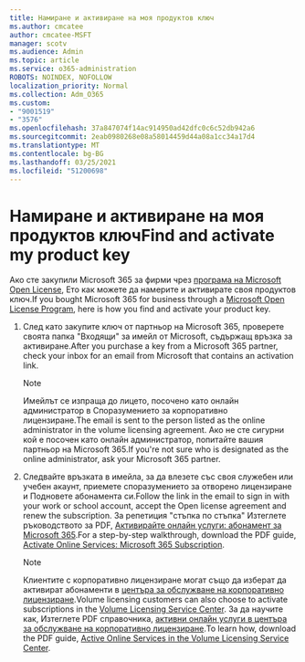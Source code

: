 ```yaml
---
title: Намиране и активиране на моя продуктов ключ
ms.author: cmcatee
author: cmcatee-MSFT
manager: scotv
ms.audience: Admin
ms.topic: article
ms.service: o365-administration
ROBOTS: NOINDEX, NOFOLLOW
localization_priority: Normal
ms.collection: Adm_O365
ms.custom:
- "9001519"
- "3576"
ms.openlocfilehash: 37a847074f14ac914950ad42dfc0c6c52db942a6
ms.sourcegitcommit: 2eab0980268e08a58014459d44a08a1cc34a17d4
ms.translationtype: MT
ms.contentlocale: bg-BG
ms.lasthandoff: 03/25/2021
ms.locfileid: "51200698"
---
```

# <a name="find-and-activate-my-product-key"></a><span data-ttu-id="b5ad4-102">Намиране и активиране на моя продуктов ключ</span><span class="sxs-lookup"><span data-stu-id="b5ad4-102">Find and activate my product key</span></span>

<span data-ttu-id="b5ad4-103">Ако сте закупили Microsoft 365 за фирми чрез [програма на Microsoft Open License](https://go.microsoft.com/fwlink/p/?LinkID=613298), Ето как можете да намерите и активирате своя продуктов ключ.</span><span class="sxs-lookup"><span data-stu-id="b5ad4-103">If you bought Microsoft 365 for business through a [Microsoft Open License Program](https://go.microsoft.com/fwlink/p/?LinkID=613298), here is how you find and activate your product key.</span></span>

1. <span data-ttu-id="b5ad4-104">След като закупите ключ от партньор на Microsoft 365, проверете своята папка "Входящи" за имейл от Microsoft, съдържащ връзка за активиране.</span><span class="sxs-lookup"><span data-stu-id="b5ad4-104">After you purchase a key from a Microsoft 365 partner, check your inbox for an email from Microsoft that contains an activation link.</span></span>

    > [!NOTE]
    > <span data-ttu-id="b5ad4-105">Имейлът се изпраща до лицето, посочено като онлайн администратор в Споразумението за корпоративно лицензиране.</span><span class="sxs-lookup"><span data-stu-id="b5ad4-105">The email is sent to the person listed as the online administrator in the volume licensing agreement.</span></span> <span data-ttu-id="b5ad4-106">Ако не сте сигурни кой е посочен като онлайн администратор, попитайте вашия партньор на Microsoft 365.</span><span class="sxs-lookup"><span data-stu-id="b5ad4-106">If you're not sure who is designated as the online administrator, ask your Microsoft 365 partner.</span></span>
1. <span data-ttu-id="b5ad4-107">Следвайте връзката в имейла, за да влезете със своя служебен или учебен акаунт, приемете споразумението за отворено лицензиране и Подновете абонамента си.</span><span class="sxs-lookup"><span data-stu-id="b5ad4-107">Follow the link in the email to sign in with your work or school account, accept the Open license agreement and renew the subscription.</span></span> <span data-ttu-id="b5ad4-108">За репетиция "стъпка по стъпка" Изтеглете ръководството за PDF, [Активирайте онлайн услуги: абонамент за Microsoft 365](https://go.microsoft.com/fwlink/p/?LinkId=618100).</span><span class="sxs-lookup"><span data-stu-id="b5ad4-108">For a step-by-step walkthrough, download the PDF guide, [Activate Online Services: Microsoft 365 Subscription](https://go.microsoft.com/fwlink/p/?LinkId=618100).</span></span>

    > [!NOTE]
    > <span data-ttu-id="b5ad4-109">Клиентите с корпоративно лицензиране могат също да изберат да активират абонаменти в [центъра за обслужване на корпоративно лицензиране](https://go.microsoft.com/fwlink/p/?LinkID=282016).</span><span class="sxs-lookup"><span data-stu-id="b5ad4-109">Volume licensing customers can also choose to activate subscriptions in the [Volume Licensing Service Center](https://go.microsoft.com/fwlink/p/?LinkID=282016).</span></span> <span data-ttu-id="b5ad4-110">За да научите как, Изтеглете PDF справочника, [активни онлайн услуги в центъра за обслужване на корпоративно лицензиране](https://go.microsoft.com/fwlink/p/?LinkId=618096).</span><span class="sxs-lookup"><span data-stu-id="b5ad4-110">To learn how, download the PDF guide, [Active Online Services in the Volume Licensing Service Center](https://go.microsoft.com/fwlink/p/?LinkId=618096).</span></span>